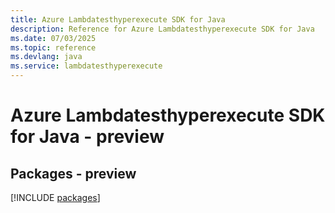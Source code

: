 ```yaml
---
title: Azure Lambdatesthyperexecute SDK for Java
description: Reference for Azure Lambdatesthyperexecute SDK for Java
ms.date: 07/03/2025
ms.topic: reference
ms.devlang: java
ms.service: lambdatesthyperexecute
---
```

# Azure Lambdatesthyperexecute SDK for Java - preview
## Packages - preview
[!INCLUDE [packages](lambdatesthyperexecute-index.md)]